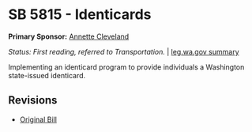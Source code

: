 # SB 5815 - Identicards
**Primary Sponsor:** [Annette Cleveland](/person/leg/annette.cleveland.md)

*Status: First reading, referred to Transportation.* | [leg.wa.gov summary](https://app.leg.wa.gov/billsummary?BillNumber=5815&Year=2021)

Implementing an identicard program to provide individuals a Washington state-issued identicard.

## Revisions
* [Original Bill](1/)
